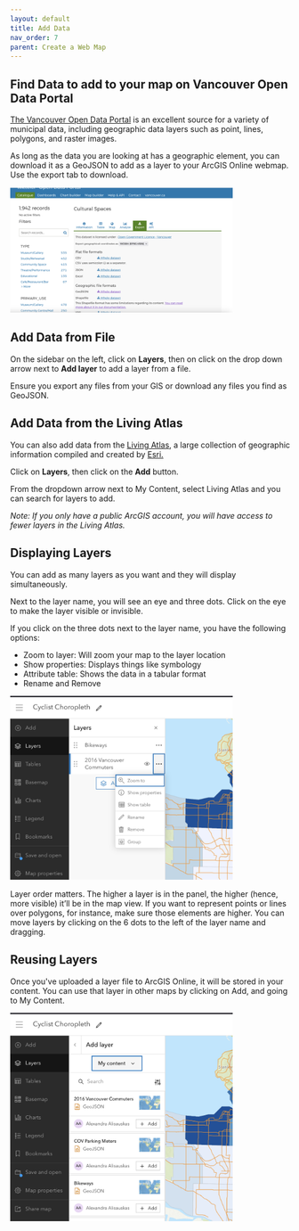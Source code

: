 ```yaml
---
layout: default
title: Add Data
nav_order: 7
parent: Create a Web Map
---
```


## Find Data to add to your map on Vancouver Open Data Portal

[The Vancouver Open Data Portal](https://opendata.vancouver.ca/pages/home/) is an excellent source for a variety of municipal data, including geographic data layers such as point, lines, polygons, and raster images. 

As long as the data you are looking at has a geographic element, you can download it as a GeoJSON to add as a layer to your ArcGIS Online webmap. Use the export tab to download.

<img src="images/VancouverData.png" alt="fig1" style="width:400px;"/>

## Add Data from File

On the sidebar on the left, click on **Layers**, then on click on the drop down arrow next to **Add layer** to add a layer from a file.

Ensure you export any files from your GIS or download any files you find as GeoJSON.

## Add Data from the Living Atlas

You can also add data from the [Living Atlas](https://livingatlas.arcgis.com/en/), a large collection of geographic information compiled and created by [Esri.](https://www.esri.com/en-us/home)

Click on **Layers**, then click on the **Add** button.

From the dropdown arrow next to My Content, select Living Atlas and you can search for layers to add.

*Note: If you only have a public ArcGIS account, you will have access to fewer layers in the Living Atlas.*

## Displaying Layers

You can add as many layers as you want and they will display simultaneously.

Next to the layer name, you will see an eye and three dots. Click on the eye to make the layer visible or invisible. 

If you click on the three dots next to the layer name, you have the following options:
- Zoom to layer: Will zoom your map to the layer location
- Show properties: Displays things like symbology
- Attribute table: Shows the data in a tabular format
- Rename and Remove

<img src="images/LayerOptions.png" alt="fig1" style="width:400px;"/>

Layer order matters. The higher a layer is in the panel, the higher (hence, more visible) it’ll be in the map view. If you want to represent points or lines over polygons, for instance, make sure those elements are higher. You can move layers by clicking on the 6 dots to the left of the layer name and dragging.

## Reusing Layers

Once you've uploaded a layer file to ArcGIS Online, it will be stored in your content. You can use that layer in other maps by clicking on Add, and going to My Content.

<img src="images/LayersMycontent.png" alt="fig1" style="width:400px;"/>
